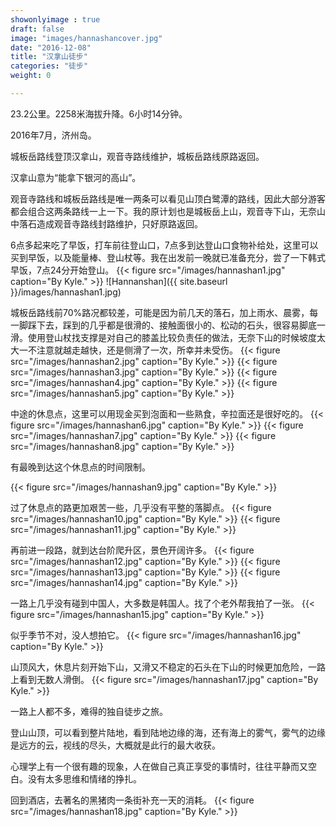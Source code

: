 ```yaml
---
showonlyimage : true
draft: false
image: "images/hannashancover.jpg"
date: "2016-12-08"
title: "汉拿山徒步"
categories: "徒步"
weight: 0

---
```


23.2公里。2258米海拔升降。6小时14分钟。

2016年7月，济州岛。

<!--more-->

城板岳路线登顶汉拿山，观音寺路线维护，城板岳路线原路返回。

汉拿山意为“能拿下银河的高山”。

观音寺路线和城板岳路线是唯一两条可以看见山顶白鹭潭的路线，因此大部分游客都会组合这两条路线一上一下。我的原计划也是城板岳上山，观音寺下山，无奈山中落石造成观音寺路线封路维护，只好原路返回。

6点多起来吃了早饭，打车前往登山口，7点多到达登山口食物补给处，这里可以买到早饭，以及能量棒、登山杖等。我在出发前一晚就已准备充分，尝了一下韩式早饭，7点24分开始登山。
{{< figure src="/images/hannashan1.jpg" caption="By Kyle." >}}
![Hannanshan]({{ site.baseurl }}/images/hannashan1.jpg)

城板岳路线前70%路况都较差，可能是因为前几天的落石，加上雨水、晨雾，每一脚踩下去，踩到的几乎都是很滑的、接触面很小的、松动的石头，很容易脚底一滑。使用登山杖找支撑是对自己的膝盖比较负责任的做法，无奈下山的时候坡度太大一不注意就越走越快，还是侧滑了一次，所幸并未受伤。
{{< figure src="/images/hannashan2.jpg" caption="By Kyle." >}}
{{< figure src="/images/hannashan3.jpg" caption="By Kyle." >}}
{{< figure src="/images/hannashan4.jpg" caption="By Kyle." >}}
{{< figure src="/images/hannashan5.jpg" caption="By Kyle." >}}


中途的休息点，这里可以用现金买到泡面和一些熟食，辛拉面还是很好吃的。
{{< figure src="/images/hannashan6.jpg" caption="By Kyle." >}}
{{< figure src="/images/hannashan7.jpg" caption="By Kyle." >}}
{{< figure src="/images/hannashan8.jpg" caption="By Kyle." >}}

有最晚到达这个休息点的时间限制。

{{< figure src="/images/hannashan9.jpg" caption="By Kyle." >}}

过了休息点的路更加艰苦一些，几乎没有平整的落脚点。
{{< figure src="/images/hannashan10.jpg" caption="By Kyle." >}}
{{< figure src="/images/hannashan11.jpg" caption="By Kyle." >}}

再前进一段路，就到达台阶爬升区，景色开阔许多。
{{< figure src="/images/hannashan12.jpg" caption="By Kyle." >}}
{{< figure src="/images/hannashan13.jpg" caption="By Kyle." >}}
{{< figure src="/images/hannashan14.jpg" caption="By Kyle." >}}


一路上几乎没有碰到中国人，大多数是韩国人。找了个老外帮我拍了一张。
{{< figure src="/images/hannashan15.jpg" caption="By Kyle." >}}

似乎季节不对，没人想拍它。
{{< figure src="/images/hannashan16.jpg" caption="By Kyle." >}}

山顶风大，休息片刻开始下山，又滑又不稳定的石头在下山的时候更加危险，一路上看到无数人滑倒。
{{< figure src="/images/hannashan17.jpg" caption="By Kyle." >}}


一路上人都不多，难得的独自徒步之旅。

登山山顶，可以看到整片陆地，看到陆地边缘的海，还有海上的雾气，雾气的边缘是远方的云，视线的尽头，大概就是此行的最大收获。

心理学上有一个很有趣的现象，人在做自己真正享受的事情时，往往平静而又空白。没有太多思维和情绪的挣扎。

回到酒店，去著名的黑猪肉一条街补充一天的消耗。
{{< figure src="/images/hannashan18.jpg" caption="By Kyle." >}}
